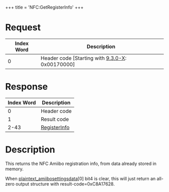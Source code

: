 +++
title = 'NFC:GetRegisterInfo'
+++

# Request

| Index Word | Description                                                              |
|------------|--------------------------------------------------------------------------|
| 0          | Header code \[Starting with [9.3.0-X](9.3.0-21 "wikilink"): 0x00170000\] |

# Response

| Index Word | Description                                          |
|------------|------------------------------------------------------|
| 0          | Header code                                          |
| 1          | Result code                                          |
| 2-43       | [RegisterInfo](NFC_Services#RegisterInfo "wikilink") |

# Description

This returns the NFC Amiibo registration info, from data already stored
in memory.

When [plaintext_amiibosettingsdata](Amiibo "wikilink")\[0\] bit4 is
clear, this will just return an all-zero output structure with
result-code=0xC8A17628.

